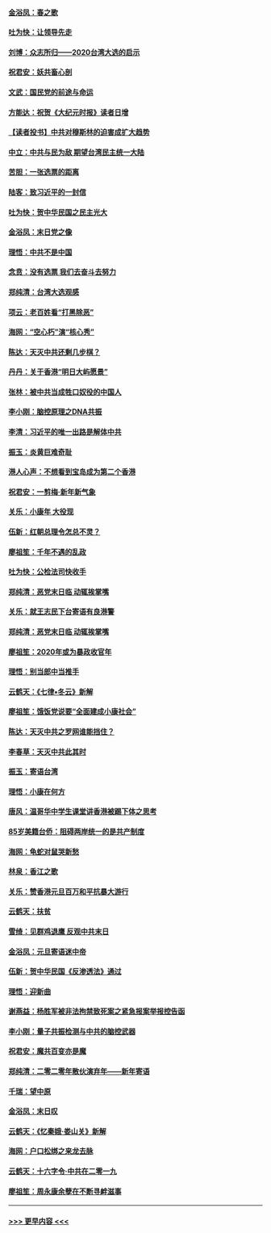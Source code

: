 #### [金浴凤：春之歌](../pages/nsc993/n11797687.md?t=01162044) 
#### [吐为快：让领导先走](../pages/nsc993/n11797512.md?t=01162044) 
#### [刘博：众志所归——2020台湾大选的启示](../pages/nsc993/n11796878.md?t=01162044) 
#### [祝君安：妖共畜心剖](../pages/nsc993/n11794273.md?t=01162044) 
#### [文武：国民党的前途与命运](../pages/nsc993/n11794198.md?t=01162044) 
#### [方能达：祝贺《大纪元时报》读者日增](../pages/nsc993/n11793807.md?t=01162044) 
#### [【读者投书】中共对穆斯林的迫害成扩大趋势](../pages/nsc993/n11791371.md?t=01162044) 
#### [中立：中共与民为敌 期望台湾民主统一大陆](../pages/nsc993/n11790392.md?t=01162044) 
#### [苦胆：一张选票的距离](../pages/nsc993/n11788914.md?t=01162044) 
#### [陆客：致习近平的一封信](../pages/nsc993/n11788867.md?t=01162044) 
#### [吐为快：贺中华民国之民主光大](../pages/nsc993/n11788618.md?t=01162044) 
#### [金浴凤：末日党之像](../pages/nsc993/n11787475.md?t=01162044) 
#### [理悟：中共不是中国](../pages/nsc993/n11787463.md?t=01162044) 
#### [念贲：没有选票  我们去奋斗去努力](../pages/nsc993/n11787398.md?t=01162044) 
#### [郑纯清：台湾大选观感](../pages/nsc993/n11786210.md?t=01162044) 
#### [项云：老百姓看“打黑除恶”](../pages/nsc993/n11785398.md?t=01162044) 
#### [海网：“空心朽”演“核心秀”](../pages/nsc993/n11783874.md?t=01162044) 
#### [陈达：天灭中共还剩几步棋？](../pages/nsc993/n11783719.md?t=01162044) 
#### [丹丹：关于香港“明日大屿愿景”](../pages/nsc993/n11783273.md?t=01162044) 
#### [张林：被中共当成牲口奴役的中国人](../pages/nsc993/n11782397.md?t=01162044) 
#### [李小刚：脑控原理之DNA共振](../pages/nsc993/n11780962.md?t=01162044) 
#### [李清：习近平的唯一出路是解体中共](../pages/nsc993/n11780866.md?t=01162044) 
#### [振玉：炎黄巨难奇耻](../pages/nsc993/n11779632.md?t=01162044) 
#### [港人心声：不想看到宝岛成为第二个香港](../pages/nsc993/n11778817.md?t=01162044) 
#### [祝君安：一剪梅‧新年新气象](../pages/nsc993/n11776340.md?t=01162044) 
#### [关乐：小康年 大役现](../pages/nsc993/n11774213.md?t=01162044) 
#### [伍新：红朝总理令怎总不灵？](../pages/nsc993/n11770813.md?t=01162044) 
#### [廖祖笙：千年不遇的乱政](../pages/nsc993/n11770373.md?t=01162044) 
#### [吐为快：公检法司快收手](../pages/nsc993/n11770359.md?t=01162044) 
#### [郑纯清：恶党末日临 动辄挨掌嘴](../pages/nsc993/n11769912.md?t=01162044) 
#### [关乐：就王志民下台寄语有良港警](../pages/nsc993/n11769903.md?t=01162044) 
#### [郑纯清：恶党末日临 动辄挨掌嘴](../pages/nsc993/n11769356.md?t=01162044) 
#### [廖祖笙：2020年或为暴政收官年](../pages/nsc993/n11768216.md?t=01162044) 
#### [理悟：别当郎中当推手](../pages/nsc993/n11768243.md?t=01162044) 
#### [云鹤天：《七律▪冬云》新解](../pages/nsc993/n11768204.md?t=01162044) 
#### [廖祖笙：饿饭党说要“全面建成小康社会”](../pages/nsc993/n11767482.md?t=01162044) 
#### [陈达：天灭中共之罗网谁能挡住？](../pages/nsc993/n11767465.md?t=01162044) 
#### [李春草：天灭中共此其时](../pages/nsc993/n11767452.md?t=01162044) 
#### [振玉：寄语台湾](../pages/nsc993/n11767432.md?t=01162044) 
#### [理悟：小康在何方](../pages/nsc993/n11767394.md?t=01162044) 
#### [唐风：温哥华中学生课堂讲香港被踢下体之思考](../pages/nsc993/n11766848.md?t=01162044) 
#### [85岁美籍台侨：阻碍两岸统一的是共产制度](../pages/nsc993/n11765043.md?t=01162044) 
#### [海网：龟蛇对鼠哭新愁](../pages/nsc993/n11764895.md?t=01162044) 
#### [林泉：香江之歌](../pages/nsc993/n11764415.md?t=01162044) 
#### [关乐：赞香港元旦百万和平抗暴大游行](../pages/nsc993/n11764382.md?t=01162044) 
#### [云鹤天：扶贫](../pages/nsc993/n11764245.md?t=01162044) 
#### [雪绮：见群鸡退鹰  反观中共末日](../pages/nsc993/n11762112.md?t=01162044) 
#### [金浴凤：元旦寄语迷中帝](../pages/nsc993/n11761788.md?t=01162044) 
#### [伍新：贺中华民国《反渗透法》通过](../pages/nsc993/n11761994.md?t=01162044) 
#### [理悟：迎新曲](../pages/nsc993/n11761152.md?t=01162044) 
#### [谢燕益：杨胜军被非法拘禁致死案之紧急报案举报控告函](../pages/nsc993/n11756134.md?t=01162044) 
#### [李小刚：量子共振检测与中共的脑控武器](../pages/nsc993/n11754518.md?t=01162044) 
#### [祝君安：魔共百变亦是魔](../pages/nsc993/n11754469.md?t=01162044) 
#### [郑纯清：二零二零年散伙演弃年——新年寄语](../pages/nsc993/n11754195.md?t=01162044) 
#### [千瑞：望中原](../pages/nsc993/n11754159.md?t=01162044) 
#### [金浴凤：末日叹](../pages/nsc993/n11752359.md?t=01162044) 
#### [云鹤天：《忆秦娥‧娄山关》新解](../pages/nsc993/n11752348.md?t=01162044) 
#### [海网：户口松绑之来龙去脉](../pages/nsc993/n11752328.md?t=01162044) 
#### [云鹤天：十六字令‧中共在二零一九](../pages/nsc993/n11752305.md?t=01162044) 
#### [廖祖笙：周永康余孽在不断寻衅滋事](../pages/nsc993/n11751013.md?t=01162044) 

----
#### [ >>> 更早内容 <<< ](../indexes/nsc993-earlier.md)
